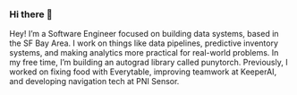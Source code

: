 ### Hi there 👋

Hey! I’m a Software Engineer focused on building data systems, based in the SF Bay Area. I work on things like data pipelines, predictive inventory systems, and making analytics more practical for real-world problems. In my free time, I’m building an autograd library called punytorch. Previously, I worked on fixing food with Everytable, improving teamwork at KeeperAI, and developing navigation tech at PNI Sensor.

